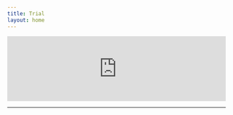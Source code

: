 ```yaml
---
title: Trial
layout: home
---
```


<iframe src="https://docs.google.com/forms/d/e/1FAIpQLSedHakI5joGICzn1CQjF5h6E-Gx4ykllQl6Sm5p4LP72j2sMg/viewform?embedded=true" width=100% height=auto frameborder="0" marginheight="0" marginwidth="0">Loading…</iframe>

----

[Trial Sign Up]:https://docs.google.com/forms/d/1kuP2zgKtPS0aYLxKpL_WsOPkfBcMO5efdGtYIC22xpQ/edit